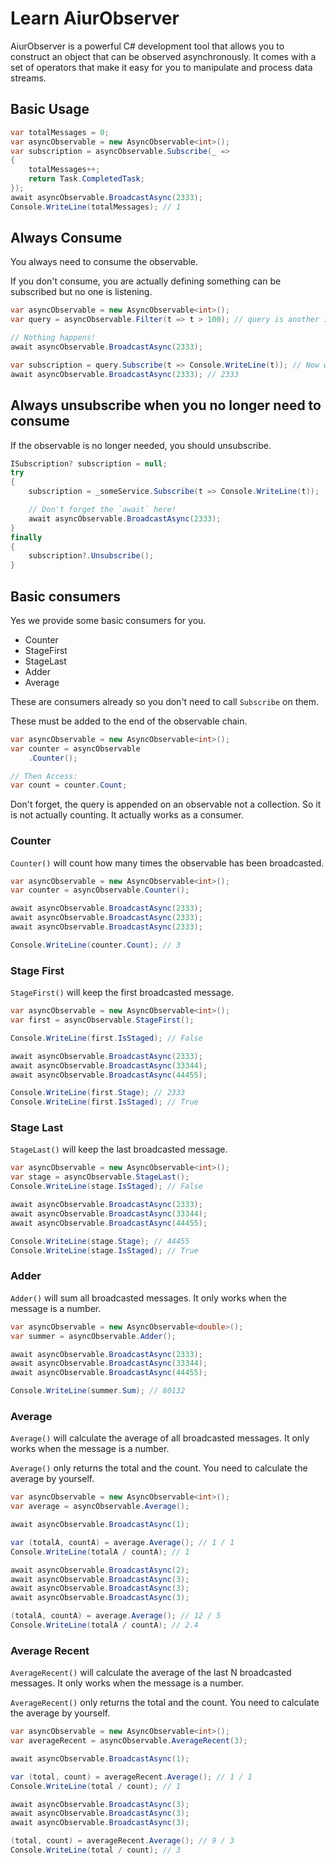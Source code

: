 # Learn AiurObserver

AiurObserver is a powerful C# development tool that allows you to construct an object that can be observed asynchronously. It comes with a set of operators that make it easy for you to manipulate and process data streams.

## Basic Usage

```csharp
var totalMessages = 0;
var asyncObservable = new AsyncObservable<int>();
var subscription = asyncObservable.Subscribe(_ =>
{
    totalMessages++;
    return Task.CompletedTask;
});
await asyncObservable.BroadcastAsync(2333);
Console.WriteLine(totalMessages); // 1
```

## Always Consume

You always need to consume the observable.

If you don't consume, you are actually defining something can be subscribed but no one is listening.

```csharp
var asyncObservable = new AsyncObservable<int>();
var query = asyncObservable.Filter(t => t > 100); // query is another IAsyncObservable, but no one is listening.

// Nothing happens!
await asyncObservable.BroadcastAsync(2333); 

var subscription = query.Subscribe(t => Console.WriteLine(t)); // Now we are listening.
await asyncObservable.BroadcastAsync(2333); // 2333
```

## Always unsubscribe when you no longer need to consume

If the observable is no longer needed, you should unsubscribe.

```csharp
ISubscription? subscription = null;
try
{
    subscription = _someService.Subscribe(t => Console.WriteLine(t));

    // Don't forget the `await` here!
    await asyncObservable.BroadcastAsync(2333);
}
finally
{
    subscription?.Unsubscribe();
}
```

## Basic consumers

Yes we provide some basic consumers for you.

* Counter
* StageFirst
* StageLast
* Adder
* Average

These are consumers already so you don't need to call `Subscribe` on them.

These must be added to the end of the observable chain.

```csharp
var asyncObservable = new AsyncObservable<int>();
var counter = asyncObservable
    .Counter();

// Then Access:
var count = counter.Count;
```

Don't forget, the query is appended on an observable not a collection. So it is not actually counting. It actually works as a consumer.

### Counter

`Counter()` will count how many times the observable has been broadcasted.

```csharp
var asyncObservable = new AsyncObservable<int>();
var counter = asyncObservable.Counter();

await asyncObservable.BroadcastAsync(2333);
await asyncObservable.BroadcastAsync(2333);
await asyncObservable.BroadcastAsync(2333);

Console.WriteLine(counter.Count); // 3
```

### Stage First

`StageFirst()` will keep the first broadcasted message.

```csharp
var asyncObservable = new AsyncObservable<int>();
var first = asyncObservable.StageFirst();

Console.WriteLine(first.IsStaged); // False

await asyncObservable.BroadcastAsync(2333);
await asyncObservable.BroadcastAsync(33344);
await asyncObservable.BroadcastAsync(44455);

Console.WriteLine(first.Stage); // 2333
Console.WriteLine(first.IsStaged); // True
```

### Stage Last

`StageLast()` will keep the last broadcasted message.

```csharp
var asyncObservable = new AsyncObservable<int>();
var stage = asyncObservable.StageLast();
Console.WriteLine(stage.IsStaged); // False

await asyncObservable.BroadcastAsync(2333);
await asyncObservable.BroadcastAsync(33344);
await asyncObservable.BroadcastAsync(44455);

Console.WriteLine(stage.Stage); // 44455
Console.WriteLine(stage.IsStaged); // True
```

### Adder

`Adder()` will sum all broadcasted messages. It only works when the message is a number.

```csharp
var asyncObservable = new AsyncObservable<double>();
var summer = asyncObservable.Adder();

await asyncObservable.BroadcastAsync(2333);
await asyncObservable.BroadcastAsync(33344);
await asyncObservable.BroadcastAsync(44455);

Console.WriteLine(summer.Sum); // 80132
```

### Average

`Average()` will calculate the average of all broadcasted messages. It only works when the message is a number.

`Average()` only returns the total and the count. You need to calculate the average by yourself.

```csharp
var asyncObservable = new AsyncObservable<int>();
var average = asyncObservable.Average();

await asyncObservable.BroadcastAsync(1);

var (totalA, countA) = average.Average(); // 1 / 1
Console.WriteLine(totalA / countA); // 1

await asyncObservable.BroadcastAsync(2);
await asyncObservable.BroadcastAsync(3);
await asyncObservable.BroadcastAsync(3);
await asyncObservable.BroadcastAsync(3);

(totalA, countA) = average.Average(); // 12 / 5
Console.WriteLine(totalA / countA); // 2.4
```

### Average Recent

`AverageRecent()` will calculate the average of the last N broadcasted messages. It only works when the message is a number.

`AverageRecent()` only returns the total and the count. You need to calculate the average by yourself.

```csharp
var asyncObservable = new AsyncObservable<int>();
var averageRecent = asyncObservable.AverageRecent(3);

await asyncObservable.BroadcastAsync(1);

var (total, count) = averageRecent.Average(); // 1 / 1
Console.WriteLine(total / count); // 1

await asyncObservable.BroadcastAsync(3);
await asyncObservable.BroadcastAsync(3);
await asyncObservable.BroadcastAsync(3);

(total, count) = averageRecent.Average(); // 9 / 3
Console.WriteLine(total / count); // 3
```
